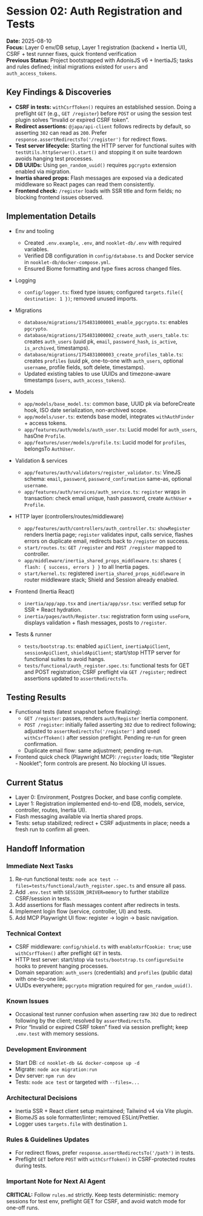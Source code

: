 # Session 02: Auth Registration and Tests

**Date:** 2025-08-10  
**Focus:** Layer 0 env/DB setup, Layer 1 registration (backend + Inertia UI), CSRF + test runner fixes, quick frontend verification  
**Previous Status:** Project bootstrapped with AdonisJS v6 + InertiaJS; tasks and rules defined; initial migrations existed for `users` and `auth_access_tokens`.

## Key Findings & Discoveries
- **CSRF in tests:** `withCsrfToken()` requires an established session. Doing a preflight `GET` (e.g., `GET /register`) before `POST` or using the session test plugin solves “Invalid or expired CSRF token”.
- **Redirect assertions:** `@japa/api-client` follows redirects by default, so asserting `302` can read as `200`. Prefer `response.assertRedirectsTo('/register')` for redirect flows.
- **Test server lifecycle:** Starting the HTTP server for functional suites with `testUtils.httpServer().start()` and stopping it on suite teardown avoids hanging test processes.
- **DB UUIDs:** Using `gen_random_uuid()` requires `pgcrypto` extension enabled via migration.
- **Inertia shared props:** Flash messages are exposed via a dedicated middleware so React pages can read them consistently.
- **Frontend check:** `/register` loads with SSR title and form fields; no blocking frontend issues observed.

## Implementation Details
- Env and tooling
  - Created `.env.example`, `.env`, and `nooklet-db/.env` with required variables.
  - Verified DB configuration in `config/database.ts` and Docker service in `nooklet-db/docker-compose.yml`.
  - Ensured Biome formatting and type fixes across changed files.

- Logging
  - `config/logger.ts`: fixed type issues; configured `targets.file({ destination: 1 })`; removed unused imports.

- Migrations
  - `database/migrations/1754831000001_enable_pgcrypto.ts`: enables `pgcrypto`.
  - `database/migrations/1754831000002_create_auth_users_table.ts`: creates `auth_users` (uuid pk, `email`, `password_hash`, `is_active`, `is_archived`, timestamps).
  - `database/migrations/1754831000003_create_profiles_table.ts`: creates `profiles` (uuid pk, one-to-one with `auth_users`, optional `username`, profile fields, soft delete, timestamps).
  - Updated existing tables to use UUIDs and timezone-aware timestamps (`users`, `auth_access_tokens`).

- Models
  - `app/models/base_model.ts`: common base, UUID pk via beforeCreate hook, ISO date serialization, non-archived scope.
  - `app/models/user.ts`: extends base model, integrates `withAuthFinder` + access tokens.
  - `app/features/auth/models/auth_user.ts`: Lucid model for `auth_users`, hasOne `Profile`.
  - `app/features/user/models/profile.ts`: Lucid model for `profiles`, belongsTo `AuthUser`.

- Validation & services
  - `app/features/auth/validators/register_validator.ts`: VineJS schema: `email`, `password`, `password_confirmation` same-as, optional `username`.
  - `app/features/auth/services/auth_service.ts`: `register` wraps in transaction: check email unique, hash password, create `AuthUser` + `Profile`.

- HTTP layer (controllers/routes/middleware)
  - `app/features/auth/controllers/auth_controller.ts`: `showRegister` renders Inertia page; `register` validates input, calls service, flashes errors on duplicate email, redirects back to `/register` on success.
  - `start/routes.ts`: `GET /register` and `POST /register` mapped to controller.
  - `app/middleware/inertia_shared_props_middleware.ts`: shares `{ flash: { success, errors } }` to all Inertia pages.
  - `start/kernel.ts`: registered `inertia_shared_props_middleware` in router middleware stack; Shield and Session already enabled.

- Frontend (Inertia React)
  - `inertia/app/app.tsx` and `inertia/app/ssr.tsx`: verified setup for SSR + React hydration.
  - `inertia/pages/auth/Register.tsx`: registration form using `useForm`, displays validation + flash messages, posts to `/register`.

- Tests & runner
  - `tests/bootstrap.ts`: enabled `apiClient`, `inertiaApiClient`, `sessionApiClient`, `shieldApiClient`; start/stop HTTP server for functional suites to avoid hangs.
  - `tests/functional/auth_register.spec.ts`: functional tests for GET and POST registration; CSRF preflight via `GET /register`; redirect assertions updated to `assertRedirectsTo`.

## Testing Results
- Functional tests (latest snapshot before finalizing):
  - `GET /register`: passes, renders `auth/Register` Inertia component.
  - `POST /register`: initially failed asserting `302` due to redirect following; adjusted to `assertRedirectsTo('/register')` and used `withCsrfToken()` after session preflight. Pending re-run for green confirmation.
  - Duplicate email flow: same adjustment; pending re-run.
- Frontend quick check (Playwright MCP): `/register` loads; title “Register - Nooklet”; form controls are present. No blocking UI issues.

## Current Status
- Layer 0: Environment, Postgres Docker, and base config complete.
- Layer 1: Registration implemented end-to-end (DB, models, service, controller, routes, Inertia UI).
- Flash messaging available via Inertia shared props.
- Tests: setup stabilized; redirect + CSRF adjustments in place; needs a fresh run to confirm all green.

## Handoff Information
### Immediate Next Tasks
1. Re-run functional tests: `node ace test --files=tests/functional/auth_register.spec.ts` and ensure all pass.
2. Add `.env.test` with `SESSION_DRIVER=memory` to further stabilize CSRF/session in tests.
3. Add assertions for flash messages content after redirects in tests.
4. Implement login flow (service, controller, UI) and tests.
5. Add MCP Playwright UI flow: register → login → basic navigation.

### Technical Context
- CSRF middleware: `config/shield.ts` with `enableXsrfCookie: true`; use `withCsrfToken()` after preflight `GET` in tests.
- HTTP test server: start/stop via `tests/bootstrap.ts` `configureSuite` hooks to prevent hanging processes.
- Domain separation: `auth_users` (credentials) and `profiles` (public data) with one-to-one link.
- UUIDs everywhere; `pgcrypto` migration required for `gen_random_uuid()`.

### Known Issues
- Occasional test runner confusion when asserting raw `302` due to redirect following by the client; resolved by `assertRedirectsTo`.
- Prior “Invalid or expired CSRF token” fixed via session preflight; keep `.env.test` with memory sessions.

### Development Environment
- Start DB: `cd nooklet-db && docker-compose up -d`
- Migrate: `node ace migration:run`
- Dev server: `npm run dev`
- Tests: `node ace test` or targeted with `--files=...`

### Architectural Decisions
- Inertia SSR + React client setup maintained; Tailwind v4 via Vite plugin.
- BiomeJS as sole formatter/linter; removed ESLint/Prettier.
- Logger uses `targets.file` with destination `1`.

### Rules & Guidelines Updates
- For redirect flows, prefer `response.assertRedirectsTo('/path')` in tests.
- Preflight `GET` before `POST` with `withCsrfToken()` in CSRF-protected routes during tests.

### Important Note for Next AI Agent
**CRITICAL:** Follow `rules.md` strictly. Keep tests deterministic: memory sessions for test env, preflight GET for CSRF, and avoid watch mode for one-off runs.


